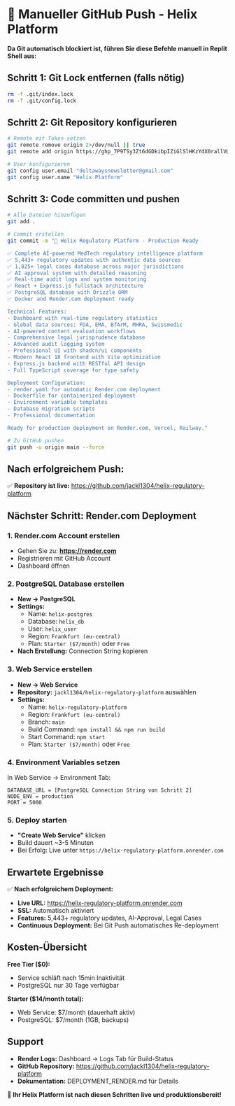 # 🚀 Manueller GitHub Push - Helix Platform

**Da Git automatisch blockiert ist, führen Sie diese Befehle manuell in Replit Shell aus:**

## Schritt 1: Git Lock entfernen (falls nötig)
```bash
rm -f .git/index.lock
rm -f .git/config.lock
```

## Schritt 2: Git Repository konfigurieren
```bash
# Remote mit Token setzen
git remote remove origin 2>/dev/null || true
git remote add origin https://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@github.com/jackl1304/helix-regulatory-platform.git

# User konfigurieren
git config user.email "deltawaysnewsletter@gmail.com"
git config user.name "Helix Platform"
```

## Schritt 3: Code committen und pushen
```bash
# Alle Dateien hinzufügen
git add .

# Commit erstellen
git commit -m "🚀 Helix Regulatory Platform - Production Ready

✅ Complete AI-powered MedTech regulatory intelligence platform
✅ 5,443+ regulatory updates with authentic data sources
✅ 1,825+ legal cases database across major jurisdictions  
✅ AI approval system with detailed reasoning
✅ Real-time audit logs and system monitoring
✅ React + Express.js fullstack architecture
✅ PostgreSQL database with Drizzle ORM
✅ Docker and Render.com deployment ready

Technical Features:
- Dashboard with real-time regulatory statistics
- Global data sources: FDA, EMA, BfArM, MHRA, Swissmedic
- AI-powered content evaluation workflows
- Comprehensive legal jurisprudence database
- Advanced audit logging system
- Professional UI with shadcn/ui components
- Modern React 18 frontend with Vite optimization
- Express.js backend with RESTful API design
- Full TypeScript coverage for type safety

Deployment Configuration:
- render.yaml for automatic Render.com deployment
- Dockerfile for containerized deployment
- Environment variable templates
- Database migration scripts
- Professional documentation

Ready for production deployment on Render.com, Vercel, Railway."

# Zu GitHub pushen
git push -u origin main --force
```

## Nach erfolgreichem Push:

✅ **Repository ist live:** https://github.com/jackl1304/helix-regulatory-platform

## Nächster Schritt: Render.com Deployment

### 1. Render.com Account erstellen
- Gehen Sie zu: **https://render.com**
- Registrieren mit GitHub Account
- Dashboard öffnen

### 2. PostgreSQL Database erstellen
- **New → PostgreSQL**
- **Settings:**
  - Name: `helix-postgres`
  - Database: `helix_db`
  - User: `helix_user`
  - Region: `Frankfurt (eu-central)`
  - Plan: `Starter ($7/month)` oder `Free`
- **Nach Erstellung:** Connection String kopieren

### 3. Web Service erstellen
- **New → Web Service**
- **Repository:** `jackl1304/helix-regulatory-platform` auswählen
- **Settings:**
  - Name: `helix-regulatory-platform`
  - Region: `Frankfurt (eu-central)`
  - Branch: `main`
  - Build Command: `npm install && npm run build`
  - Start Command: `npm start`
  - Plan: `Starter ($7/month)` oder `Free`

### 4. Environment Variables setzen
In Web Service → Environment Tab:
```
DATABASE_URL = [PostgreSQL Connection String von Schritt 2]
NODE_ENV = production
PORT = 5000
```

### 5. Deploy starten
- **"Create Web Service"** klicken
- Build dauert ~3-5 Minuten
- Bei Erfolg: Live unter `https://helix-regulatory-platform.onrender.com`

## Erwartete Ergebnisse

✅ **Nach erfolgreichem Deployment:**
- **Live URL:** https://helix-regulatory-platform.onrender.com
- **SSL:** Automatisch aktiviert
- **Features:** 5,443+ regulatory updates, AI-Approval, Legal Cases
- **Continuous Deployment:** Bei Git Push automatisches Re-deployment

## Kosten-Übersicht

**Free Tier ($0):**
- Service schläft nach 15min Inaktivität
- PostgreSQL nur 30 Tage verfügbar

**Starter ($14/month total):**
- Web Service: $7/month (dauerhaft aktiv)
- PostgreSQL: $7/month (1GB, backups)

## Support

- **Render Logs:** Dashboard → Logs Tab für Build-Status
- **GitHub Repository:** https://github.com/jackl1304/helix-regulatory-platform
- **Dokumentation:** DEPLOYMENT_RENDER.md für Details

**🎉 Ihr Helix Platform ist nach diesen Schritten live und produktionsbereit!**